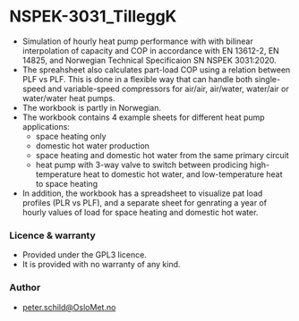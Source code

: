 # NSPEK-3031_TilleggK
- Simulation of hourly heat pump performance with with bilinear interpolation of capacity and COP in accordance with EN 13612-2, EN 14825, and Norwegian Technical Specificaion SN NSPEK 3031:2020.
- The spreahsheet also calculates part-load COP using a relation between PLF vs PLF. This is done in a flexible way that can handle both single-speed and variable-speed compressors for air/air, air/water, water/air or water/water heat pumps.
- The workbook is partly in Norwegian.
- The workbook contains 4 example sheets for different heat pump applications:
  - space heating only
  - domestic hot water production
  - space heating and domestic hot water from the same primary circuit 
  - heat pump with 3-way valve to switch between prodicing high-temperature heat to domestic hot water, and low-temperature heat to space heating
- In addition, the workbook has a spreadsheet to visualize pat load profiles (PLR vs PLF), and a separate sheet for genrating a year of hourly values of load for space heating and domestic hot water.

### Licence & warranty
- Provided under the GPL3 licence.
- It is provided with no warranty of any kind.

### Author
- peter.schild@OsloMet.no
